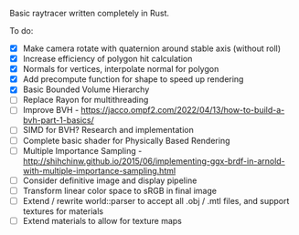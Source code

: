 Basic raytracer written completely in Rust.

To do:
- [x] Make camera rotate with quaternion around stable axis (without roll)
- [x] Increase efficiency of polygon hit calculation
- [x] Normals for vertices, interpolate normal for polygon
- [x] Add precompute function for shape to speed up rendering
- [x] Basic Bounded Volume Hierarchy
- [ ] Replace Rayon for multithreading
- [ ] Improve BVH - https://jacco.ompf2.com/2022/04/13/how-to-build-a-bvh-part-1-basics/
- [ ] SIMD for BVH? Research and implementation
- [ ] Complete basic shader for Physically Based Rendering
- [ ] Multiple Importance Sampling - http://shihchinw.github.io/2015/06/implementing-ggx-brdf-in-arnold-with-multiple-importance-sampling.html 
- [ ] Consider definitive image and display pipeline
- [ ] Transform linear color space to sRGB in final image
- [ ] Extend / rewrite world::parser to accept all .obj / .mtl files, and support textures for materials
- [ ] Extend materials to allow for texture maps